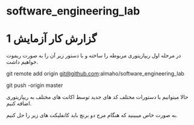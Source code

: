 # software_engineering_lab
# گزارش کار آزمایش 1

در مرحله اول ریپازیتوری مربوطه را ساخته و با دستور زیر آن را به صورت ریموت خواهیم داشت.

git remote add origin git@github.com:almaho/software_engineering_lab

git push -origin master


حالا میتوانیم با دستورات مختلف کد های جدید توسط اکانت های مختلف به ریپازیتوری اضافه کنیم.

به صورت خاص میبینید که هنگام مرج دو برنچ باید کانفلیکت های زیر را حل کنیم.

